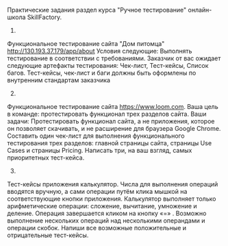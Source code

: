 Практические задания раздел курса "Ручное тестирование" онлайн-школа SkillFactory.

1.
Функциональное тестирование сайта "Дом питомца" http://130.193.37.179/app/about
Условия следующие:
Выполнять тестирование в соответствии с требованиями.
Заказчик от вас ожидает следующие артефакты тестирования:
Чек-лист,
Тест-кейсы,
Список багов.
Тест-кейсы, чек-лист и баги должны быть оформлены по внутренним стандартам заказчика

2.
Функциональное тестирование сайта https://www.loom.com.
Ваша цель в команде: протестировать функционал трех разделов сайта.
Ваши задачи: 
Протестировать функционал сайта, а не приложения, которое он позволяет скачивать, и не расширение для браузера Google Chrome. 
Составить один чек-лист для выполнения функционального тестирования трех разделов: главной страницы сайта, страницы Use Cases и страницы Pricing.
Написать три, на ваш взгляд, самых приоритетных тест-кейса.

3.
Тест-кейсы приложения калькулятор.
Числа для выполнения операций вводятся вручную, а сами операции путём клика мышкой на соответствующие кнопки приложения.
Калькулятор выполняет только арифметические операции: сложение, вычитание, умножение и деление. Операция завершается кликом на кнопку «=» .
Возможно выполнение нескольких операций над несколькими операндами и операции скобок.
Напиши все возможные положительные и отрицательные тест-кейсы.
